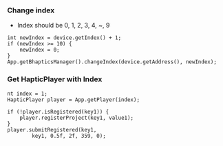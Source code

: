### Change index
* Index should be 0, 1, 2, 3, 4, ~, 9
```
int newIndex = device.getIndex() + 1;
if (newIndex >= 10) {
    newIndex = 0;
}
App.getBhapticsManager().changeIndex(device.getAddress(), newIndex);
```

### Get HapticPlayer with Index
```
nt index = 1;
HapticPlayer player = App.getPlayer(index);

if (!player.isRegistered(key1)) {
    player.registerProject(key1, value1);
}
player.submitRegistered(key1,
        key1, 0.5f, 2f, 359, 0);
```